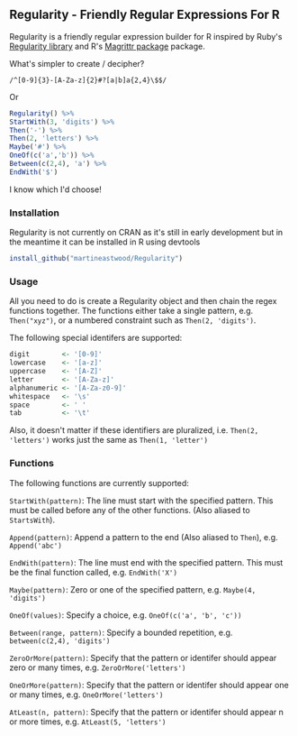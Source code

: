 ## Regularity - Friendly Regular Expressions For R

Regularity is a friendly regular expression builder for R inspired by Ruby's 
[Regularity library](https://github.com/andrewberls/regularity) and
R's [Magrittr package](https://github.com/smbache/magrittr) package. 

What's simpler to create / decipher?

```
/^[0-9]{3}-[A-Za-z]{2}#?[a|b]a{2,4}\$$/
```

Or

```R
Regularity() %>%
StartWith(3, 'digits') %>%
Then('-') %>%
Then(2, 'letters') %>%
Maybe('#') %>%
OneOf(c('a','b')) %>%
Between(c(2,4), 'a') %>%
EndWith('$')
```
I know which I'd choose!

### Installation
Regularity is not currently on CRAN as it's still in early development but in the meantime it can be installed in R using devtools

```R
install_github("martineastwood/Regularity")
```

### Usage

All you need to do is create a Regularity object and then chain the 
regex functions together. The functions either take a single pattern, e.g. `Then("xyz")`,
or a numbered constraint such as `Then(2, 'digits')`.

The following special identifers are supported:

```R
digit        <- '[0-9]'
lowercase    <- '[a-z]'
uppercase    <- '[A-Z]'
letter       <- '[A-Za-z]'
alphanumeric <- '[A-Za-z0-9]'
whitespace   <- '\s'
space        <- ' '
tab          <- '\t'
```

Also, it doesn't matter if these identifiers are pluralized, i.e. `Then(2, 'letters')` works just 
the same as `Then(1, 'letter')`

### Functions

The following functions are currently supported:

`StartWith(pattern)`: The line must start with the specified pattern. This must be called before any of the other functions. (Also aliased to `StartsWith`).

`Append(pattern)`: Append a pattern to the end (Also aliased to `Then`), e.g. `Append('abc')`

`EndWith(pattern)`: The line must end with the specified pattern. This must be the final function called, e.g. `EndWith('X')`

`Maybe(pattern)`: Zero or one of the specified pattern, e.g. `Maybe(4, 'digits')`

`OneOf(values)`: Specify a choice, e.g. `OneOf(c('a', 'b', 'c'))`

`Between(range, pattern)`: Specify a bounded repetition, e.g. `between(c(2,4), 'digits')`

`ZeroOrMore(pattern)`: Specify that the pattern or identifer should appear zero or many times, e.g. `ZeroOrMore('letters')`

`OneOrMore(pattern)`: Specify that the pattern or identifer should appear one or many times, e.g. `OneOrMore('letters')`

`AtLeast(n, pattern)`: Specify that the pattern or identifer should appear n or more times, e.g. `AtLeast(5, 'letters')`

